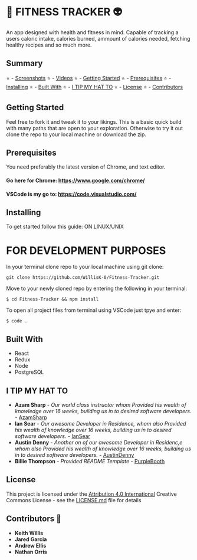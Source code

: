 
# :rocket: FITNESS TRACKER :alien:

An app designed with health and fitness in mind. Capable of tracking a users caloric intake, calories burned, ammount of calories needed, fetching healthy recipes and so much more.

## Summary
 
 :star: - [Screenshots](#Screenshots)
 :star: - [Videos](#Videos)
 :star: - [Getting Started](#getting-started)
 :star: - [Prerequisites](#Prerequisites)
 :star: - [Installing](#Installing)
 :star: - [Built With](#Built-With)
 :star: - [I TIP MY HAT TO](#I-TIP-MY-HAT-TO)
 :star: - [License](#license)
 :star: - [Contributors](#Contributors)

## Getting Started

Feel free to fork it and tweak it to your likings. This is a basic quick build with many paths that are open to your exploration. Otherwise to try it out clone the repo to your local machine or download the zip.             

## Prerequisites

You need preferably the latest version of Chrome, and text editor.

 ####  Go here for Chrome: https://www.google.com/chrome/
 #### VSCode is my go to: https://code.visualstudio.com/

## Installing

To get started follow this guide:
ON LINUX/UNIX

# FOR DEVELOPMENT PURPOSES

In your terminal clone repo to your local machine using git clone:
```
git clone https://github.com/WillisK-0/Fitness-Tracker.git
```
Move to your newly cloned repo by entering the following in your terminal:
```
$ cd Fitness-Tracker && npm install
```
To open all project files from terminal using VSCode just tpye and enter:
```
$ code .
```

## Built With

  - React
  - Redux
  - Node
  - PostgreSQL

## I TIP MY HAT TO
  - **Azam Sharp** - *Our world class instructor whom Provided his wealth of knowledge over 16 weeks, building us in to desired software developers.* -
    [AzamSharp](https://github.com/azamsharp)
  - **Ian Sear** - *Our awesome Developer in Residence, whom also Provided his wealth of knowledge over 16 weeks, building us in to desired software developers.* -
    [IanSear](https://github.com/iansear)
  - **Austin Denny** - *Another on of our awesome Developer in Residenc,e whom also Provided his wealth of knowledge over 16 weeks, building us in to desired software developers.* -
    [AustinDenny](https://github.com/abdenny)    
  - **Billie Thompson** - *Provided README Template* -
    [PurpleBooth](https://github.com/PurpleBooth)

## License

This project is licensed under the [Attribution 4.0
International](LICENSE.md) Creative Commons License - see the
[LICENSE.md](LICENSE.md) file for details

## Contributors :checkered_flag:
  - **Keith Willis**
  - **Jared Garcia**
  - **Andrew Ellis**
  - **Nathan Orris**

